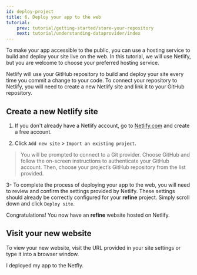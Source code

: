 ```yaml
---
id: deploy-project
title: 6. Deploy your app to the web
tutorial:
    prev: tutorial/getting-started/store-your-repository
    next: tutorial/understanding-dataprovider/index
---
```


To make your app accessible to the public, you can use a hosting service to build and deploy your site live on the web. In this tutorial, we will use Netlify, but you are welcome to choose your preferred hosting service.

Netlify will use your GitHub repository to build and deploy your site every time you commit a change to your code. To connect your repository to Netlify, you will need to create a new Netlify site and link it to your GitHub repository.

## Create a new Netlify site

1. If you don't already have a Netlify account, go to [Netlify.com](https://www.netlify.com/) and create a free account.

2. Click `Add new site` > `Import an existing project`.

> You will be prompted to connect to a Git provider. Choose GitHub and follow the on-screen instructions to authenticate your GitHub account. Then, choose your project’s GitHub repository from the list provided.

3- To complete the process of deploying your app to the web, you will need to review and confirm the settings provided by Netlify. These settings should already be correctly configured for your **refine** project. Simply scroll down and click `Deploy site`.

Congratulations! You now have an **refine** website hosted on Netlify.

## Visit your new website

To view your new website, visit the URL provided in your site settings or type it into a browser window.

<Checklist>

<ChecklistItem id="deploy-your-project">
I deployed my app to the Netfly.
</ChecklistItem>

</Checklist>
